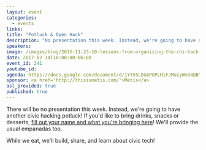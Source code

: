 ```yaml
---
layout: event
categories: 
  - events
links:
title: "Potluck & Open Hack"
description: "No presentation this week. Instead, we're going to have another civic hacking potluck! If you'd like, please bring drinks, snacks or desserts! We'll provide the usual empanadas too. While we eat, we'll build, share, and learn about civic tech!"
speakers:
image: /images/blog/2015-11-23-10-lessons-from-organizing-the-chi-hack-night/img10.jpg
date: 2017-02-14T18:00:00-06:00
event_id: 241
youtube_id: 
agenda: https://docs.google.com/document/d/1YY55LDGAPGPLHiFJMuzyWvU4QBYRAeQST46K2nGpbfw/edit#
sponsor: <a href='http://thisismetis.com/'>Metis</a>
asl_provided: true
published: true
---
```


There will be no presentation this week. Instead, we're going to have another civic hacking potluck! If you'd like to bring drinks, snacks or desserts, [fill out your name and what you're bringing here](https://docs.google.com/spreadsheets/d/1tZOLTZDar7wKlkUrvNF9-_EDT65G2ezaCaTjbX-aWSU/edit#gid=0)! We'll provide the usual empanadas too.

While we eat, we'll build, share, and learn about civic tech!